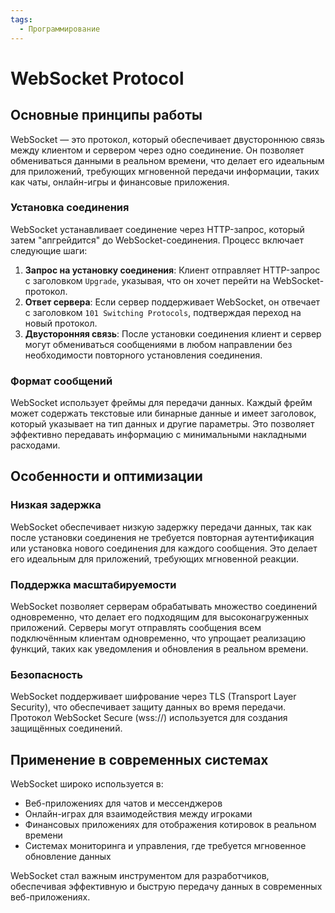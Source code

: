```yaml
---
tags:
  - Программирование
---
```

# WebSocket Protocol

## Основные принципы работы

WebSocket — это протокол, который обеспечивает двустороннюю связь между клиентом и сервером через одно соединение. Он позволяет обмениваться данными в реальном времени, что делает его идеальным для приложений, требующих мгновенной передачи информации, таких как чаты, онлайн-игры и финансовые приложения.

### Установка соединения

WebSocket устанавливает соединение через HTTP-запрос, который затем "апгрейдится" до WebSocket-соединения. Процесс включает следующие шаги:
1. **Запрос на установку соединения**: Клиент отправляет HTTP-запрос с заголовком `Upgrade`, указывая, что он хочет перейти на WebSocket-протокол.
2. **Ответ сервера**: Если сервер поддерживает WebSocket, он отвечает с заголовком `101 Switching Protocols`, подтверждая переход на новый протокол.
3. **Двусторонняя связь**: После установки соединения клиент и сервер могут обмениваться сообщениями в любом направлении без необходимости повторного установления соединения.

### Формат сообщений

WebSocket использует фреймы для передачи данных. Каждый фрейм может содержать текстовые или бинарные данные и имеет заголовок, который указывает на тип данных и другие параметры. Это позволяет эффективно передавать информацию с минимальными накладными расходами.

## Особенности и оптимизации

### Низкая задержка

WebSocket обеспечивает низкую задержку передачи данных, так как после установки соединения не требуется повторная аутентификация или установка нового соединения для каждого сообщения. Это делает его идеальным для приложений, требующих мгновенной реакции.

### Поддержка масштабируемости

WebSocket позволяет серверам обрабатывать множество соединений одновременно, что делает его подходящим для высоконагруженных приложений. Серверы могут отправлять сообщения всем подключённым клиентам одновременно, что упрощает реализацию функций, таких как уведомления и обновления в реальном времени.

### Безопасность

WebSocket поддерживает шифрование через TLS (Transport Layer Security), что обеспечивает защиту данных во время передачи. Протокол WebSocket Secure (wss://) используется для создания защищённых соединений.

## Применение в современных системах

WebSocket широко используется в:
- Веб-приложениях для чатов и мессенджеров
- Онлайн-играх для взаимодействия между игроками
- Финансовых приложениях для отображения котировок в реальном времени
- Системах мониторинга и управления, где требуется мгновенное обновление данных

WebSocket стал важным инструментом для разработчиков, обеспечивая эффективную и быструю передачу данных в современных веб-приложениях.